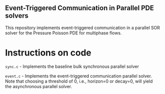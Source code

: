 ## Event-Triggered Communication in Parallel PDE solvers

This repository implements event-triggered communication in a parallel SOR solver for the Pressure Poisson PDE for multiphase flows. 

# Instructions on code

`sync.c` - Implements the baseline bulk synchronous parallel solver

`event.c` - Implements the event-triggered communication parallel solver. Note that choosing a threshold of 0, i.e., horizon=0 or decay=0, will yield the asynchronous parallel solver.
